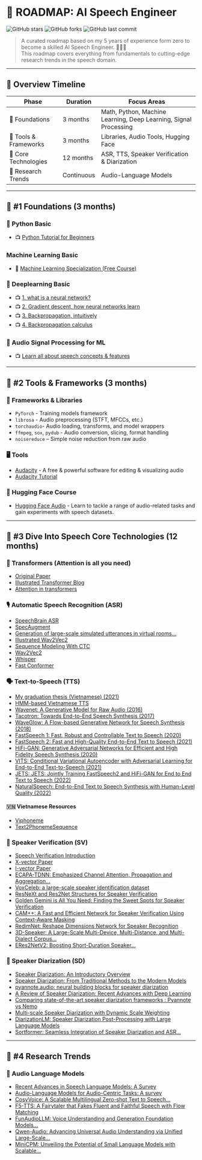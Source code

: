 
# 🥑 ROADMAP: AI Speech Engineer

![GitHub stars](https://img.shields.io/github/stars/leminhnguyen/ai-speech-engineer-roadmap?style=social)
![GitHub forks](https://img.shields.io/github/forks/leminhnguyen/ai-speech-engineer-roadmap?style=social)
![GitHub last commit](https://img.shields.io/github/last-commit/leminhnguyen/ai-speech-engineer-roadmap)

> A curated roadmap based on my 5 years of experience form zero to become a skilled AI Speech Engineer. 🚀👨‍💻  
> This roadmap covers everything from fundamentals to cutting-edge research trends in the speech domain.

---

## 📅 Overview Timeline

| Phase                        | Duration   | Focus Areas                               |
|------------------------------|------------|-------------------------------------------|
| 🧠 Foundations              | 3 months   | Math, Python, Machine Learning, Deep Learning, Signal Processing           |
| 💼 Tools & Frameworks       | 3 months   | Libraries, Audio Tools, Hugging Face      |
| 🌱 Core Technologies        | 12 months  | ASR, TTS, Speaker Verification & Diarization |
| 🔬 Research Trends          | Continuous | Audio-Language Models                     |

---

## 🧠 #1 Foundations (3 months)

### 🔹 Python Basic
- 📺 [Python Tutorial for Beginners](https://www.youtube.com/watch?v=YYXdXT2l-Gg&list=PL-osiE80TeTt2d9bfVyTiXJA-UTHn6WwU)

### Machine Learning Basic
- 📃 [Machine Learning Specialization (Free Course)](https://www.coursera.org/specializations/machine-learning-introduction)

### 🔹 Deeplearning Basic
- 📺 [1. what is a neural network?](https://www.youtube.com/watch?v=aircAruvnKk)
- 📺 [2. Gradient descent, how neural networks learn](https://www.youtube.com/watch?v=IHZwWFHWa-w)
- 📺 [3. Backpropagation, intuitively](https://www.youtube.com/watch?v=Ilg3gGewQ5U)
- 📺 [4. Backpropagation calculus](https://www.youtube.com/watch?v=tIeHLnjs5U8)

### 🔹 Audio Signal Processing for ML
- 📺 [Learn all about speech concepts & features](https://www.youtube.com/watch?v=iCwMQJnKk2c&list=PL-wATfeyAMNqIee7cH3q1bh4QJFAaeNv0)

---

## 💼 #2 Tools & Frameworks (3 months)

### 🧰 Frameworks & Libraries
- `PyTorch` - Training models framework
- `librosa` - Audio preprocessing (STFT, MFCCs, etc.)
- `torchaudio`- Audio loading, transforms, and model wrappers
- `ffmpeg`, `sox`, `pydub` - Audio conversion, slicing, format handling
- `noisereduce` – Simple noise reduction from raw audio

### 🖥️ Tools
- [Audacity](https://www.audacityteam.org/) - A free & powerful software for editing & visualizing audio
- [Audacity Tutorial](https://www.youtube.com/watch?v=vlzOb4OLj94)

### 🤗 Hugging Face Course
- [Hugging Face Audio](https://huggingface.co/learn/audio-course/en/chapter1/audio_data) - Learn to tackle a range of audio-related tasks and gain experiments with speech datasets.

---

## 🌱 #3 Dive Into Speech Core Technologies (12 months)

### 🤖 Transformers (Attention is all you need)
- [Original Paper](http://arxiv.org/abs/1706.03762)
- [Illustrated Transformer Blog](https://jalammar.github.io/illustrated-transformer/)
- [Attention in transformers](https://www.youtube.com/watch?v=eMlx5fFNoYc)

### 🎙️ Automatic Speech Recognition (ASR)
- [SpeechBrain ASR](https://speechbrain.readthedocs.io/en/latest/tutorials/tasks/speech-recognition-from-scratch.html)
- [SpecAugment](https://blog.research.google/2019/04/specaugment-new-data-augmentation.html)
- [Generation of large-scale simulated utterances in virtual rooms...](https://storage.googleapis.com/gweb-research2023-media/pubtools/pdf/509254e34b4c496eb3cfa1c2be1e1b5fc874bee3.pdf)
- [Illustrated Wav2Vec2](https://jonathanbgn.com/2021/09/30/illustrated-wav2vec-2.html)
- [Sequence Modeling With CTC](https://distill.pub/2017/ctc/)
- [Wav2Vec2](https://arxiv.org/abs/2005.08100)
- [Whisper](https://arxiv.org/abs/2212.04356)
- [Fast Conformer](https://arxiv.org/abs/2305.05084)

### 🗣️ Text-to-Speech (TTS)
- [My graduation thesis (Vietnamese) (2021)](materials/graduation-thesis.pdf)
- [HMM-based Vietnamese TTS](https://theses.hal.science/tel-01260884/document)
- [Wavenet: A Generative Model for Raw Audio (2016)](https://arxiv.org/abs/1609.03499)
- [Tacotron: Towards End-to-End Speech Synthesis (2017)](https://arxiv.org/abs/1703.10135)
- [WaveGlow: A Flow-based Generative Network for Speech Synthesis (2018)](https://arxiv.org/abs/1811.00002)
- [FastSpeech 1: Fast, Robust and Controllable Text to Speech (2020)](https://arxiv.org/abs/1905.09263)
- [FastSpeech 2: Fast and High-Quality End-to-End Text to Speech (2021)](https://arxiv.org/abs/2006.04558)
- [HiFi-GAN: Generative Adversarial Networks for Efficient and High Fidelity Speech Synthesis (2020)](https://arxiv.org/abs/2010.05646)
- [VITS: Conditional Variational Autoencoder with Adversarial Learning for End-to-End Text-to-Speech (2021)](https://arxiv.org/abs/2106.06103)
- [JETS: JETS: Jointly Training FastSpeech2 and HiFi-GAN for End to End Text to Speech (2022)](https://arxiv.org/abs/2203.16852)
- [NaturalSpeech: End-to-End Text to Speech Synthesis with Human-Level Quality (2022)](https://arxiv.org/abs/2205.04421)

#### 🇻🇳 Vietnamese Resources
- [Viphoneme](https://github.com/v-nhandt21/Viphoneme)
- [Text2PhonemeSequence](https://github.com/thelinhbkhn2014/Text2PhonemeSequence)

### 🔐 Speaker Verification (SV)
- [Speech Verification Introduction](https://maelfabien.github.io/machinelearning/Speech1/#)
- [X-vector Paper](https://danielpovey.com/files/2017_interspeech_embeddings.pdf)
- [I-vector Paper](https://www.sciencedirect.com/science/article/pii/S1877050918314042/pdf)
- [ECAPA-TDNN: Emphasized Channel Attention, Propagation and Aggregation...](https://arxiv.org/abs/2005.07143)
- [VoxCeleb: a large-scale speaker identification dataset](https://arxiv.org/abs/1706.08612)
- [ResNeXt and Res2Net Structures for Speaker Verification](https://arxiv.org/abs/2007.02480)
- [Golden Gemini is All You Need: Finding the Sweet Spots for Speaker Verification](https://arxiv.org/abs/2312.03620)
- [CAM++: A Fast and Efficient Network for Speaker Verification Using Context-Aware Masking](https://arxiv.org/abs/2303.00332)
- [RedimNet: Reshape Dimensions Network for Speaker Recognition](https://arxiv.org/abs/2407.18223)
- [3D-Speaker: A Large-Scale Multi-Device, Multi-Distance, and Multi-Dialect Corpus...](https://arxiv.org/abs/2306.15354)
- [ERes2NetV2: Boosting Short-Duration Speaker...](https://arxiv.org/html/2406.02167v1)

### 👥 Speaker Diarization (SD)
- [Speaker Diarization: An Introductory Overview](https://lajavaness.medium.com/speaker-diarization-an-introductory-overview-c070a3bfea70)
- [Speaker Diarization: From Traditional Methods to the Modern Models](https://leminhnguyen.github.io/post/speech-research/speaker-diarization/)
- [pyannote.audio: neural building blocks for speaker diarization](https://arxiv.org/abs/1911.01255)
- [A Review of Speaker Diarization: Recent Advances with Deep Learning](https://arxiv.org/abs/2101.09624)
- [Comparing state-of-the-art speaker diarization frameworks : Pyannote vs Nemo](https://lajavaness.medium.com/comparing-state-of-the-art-speaker-diarization-frameworks-pyannote-vs-nemo-31a191c6300)
- [Multi-scale Speaker Diarization with Dynamic Scale Weighting](https://arxiv.org/pdf/2203.15974)
- [DiarizationLM: Speaker Diarization Post-Processing with Large Language Models](https://arxiv.org/html/2401.03506v10)
- [Sortformer: Seamless Integration of Speaker Diarization and ASR...](https://arxiv.org/abs/2409.06656)
---

## 🔬 #4 Research Trends

### 🤯 Audio Language Models
- [Recent Advances in Speech Language Models: A Survey](https://arxiv.org/pdf/2410.03751)
- [Audio-Language Models for Audio-Centric Tasks: A survey](https://arxiv.org/pdf/2501.15177)
- [CosyVoice: A Scalable Multilingual Zero-shot Text to Speech...](https://arxiv.org/abs/2407.05407)
- [F5-TTS: A Fairytaler that Fakes Fluent and Faithful Speech with Flow Matching](https://arxiv.org/abs/2410.06885)
- [FunAudioLLM: Voice Understanding and Generation Foundation Models...](https://arxiv.org/html/2407.04051v1)
- [Qwen-Audio: Advancing Universal Audio Understanding via Unified Large-Scale...](https://arxiv.org/abs/2311.07919)
- [MiniCPM: Unveiling the Potential of Small Language Models with Scalable...](https://arxiv.org/abs/2404.06395)
